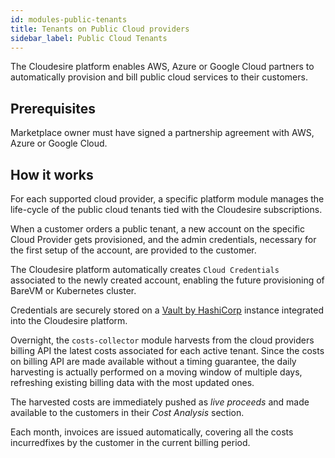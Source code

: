 ```yaml
---
id: modules-public-tenants
title: Tenants on Public Cloud providers
sidebar_label: Public Cloud Tenants
---
```


The Cloudesire platform enables AWS, Azure or Google Cloud partners to
automatically provision and bill public cloud services to their customers.

## Prerequisites

Marketplace owner must have signed a partnership agreement with AWS, Azure or
Google Cloud.

## How it works

For each supported cloud provider, a specific platform module manages the
life-cycle of the public cloud tenants tied with the Cloudesire subscriptions.

When a customer orders a public tenant, a new account on the specific Cloud
Provider gets provisioned, and the admin credentials, necessary for the
first setup of the account, are provided to the customer.

The Cloudesire platform automatically creates `Cloud Credentials` associated to
the newly created account, enabling the future provisioning of BareVM or
Kubernetes cluster.

Credentials are securely stored on a [Vault by
HashiCorp](https://www.vaultproject.io/) instance integrated into the Cloudesire
platform.

Overnight, the `costs-collector` module harvests from the cloud providers billing
API the latest costs associated for each active tenant. Since the costs on
billing API are made available without a timing guarantee, the daily harvesting
is actually performed on a moving window of multiple days, refreshing existing
billing data with the most updated ones.

The harvested costs are immediately pushed as *live proceeds* and made available
to the customers in their *Cost Analysis* section.

Each month, invoices are issued automatically, covering all the costs incurredfixes by
the customer in the current billing period.
